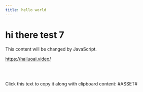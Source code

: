 ```yaml
---
title: hello world
---
```



# hi there test 7

<div id="myDiv">This content will be changed by JavaScript.</div>


<https://hailuoai.video/>

<br>
<https://app.sketchup.com/app?hl=en>

<br>
   <p onclick="copyWithClipboard(this)">Click this text to copy it along with clipboard content: #ASSET#</p>
   
   <br><br>


<script src="https://gist.github.com/2d7ca4eed82764833f8d93a6fea28f15.js"> </script>

